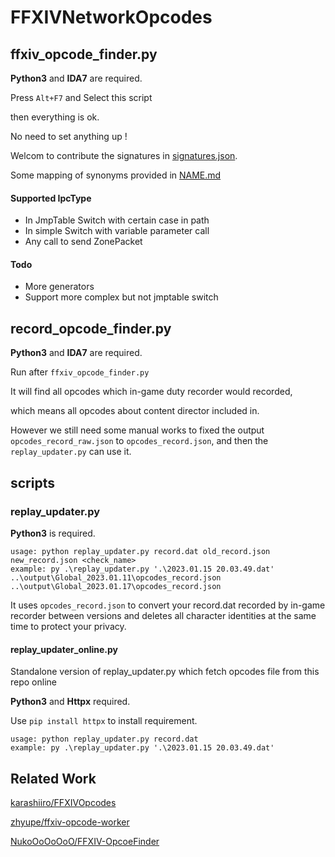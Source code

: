 # FFXIVNetworkOpcodes

## ffxiv_opcode_finder.py

**Python3** and **IDA7** are required.

Press `Alt+F7` and Select this script

then everything is ok.

No need to set anything up !

Welcom to contribute the signatures in [signatures.json](https://github.com/gamous/FFXIVNetworkOpcode/blob/main/signatures.json).

Some mapping of synonyms provided in [NAME.md](https://github.com/gamous/FFXIVNetworkOpcode/blob/main/NAME.md)

#### Supported IpcType

- In JmpTable Switch with certain case in path
- In simple Switch with variable parameter call
- Any call to send ZonePacket

#### Todo

- More generators
- Support more complex but not jmptable switch

## record_opcode_finder.py

**Python3** and **IDA7** are required.

Run after `ffxiv_opcode_finder.py`

It will find all opcodes which in-game duty recorder would  recorded, 

which means all opcodes about content director included in.

However we still need some manual works to fixed the output `opcodes_record_raw.json` to `opcodes_record.json`, and then the `replay_updater.py` can use it.

## scripts

### replay_updater.py

**Python3** is required.

```
usage: python replay_updater.py record.dat old_record.json new_record.json <check_name>
example: py .\replay_updater.py '.\2023.01.15 20.03.49.dat' ..\output\Global_2023.01.11\opcodes_record.json ..\output\Global_2023.01.17\opcodes_record.json
```

It uses `opcodes_record.json` to convert your record.dat recorded by in-game recorder between versions and deletes all character identities at the same time to protect your privacy.

#### replay_updater_online.py

Standalone version of replay_updater.py which fetch opcodes file from this repo online

**Python3** and **Httpx** required.

Use `pip install httpx` to install requirement.

```
usage: python replay_updater.py record.dat
example: py .\replay_updater.py '.\2023.01.15 20.03.49.dat'
```



## Related Work

[karashiiro/FFXIVOpcodes](https://github.com/karashiiro/FFXIVOpcodes)

[zhyupe/ffxiv-opcode-worker](https://github.com/zhyupe/ffxiv-opcode-worker)

[NukoOoOoOoO/FFXIV-OpcoeFinder](https://github.com/NukoOoOoOoO/FFXIV-OpcoeFinder)

